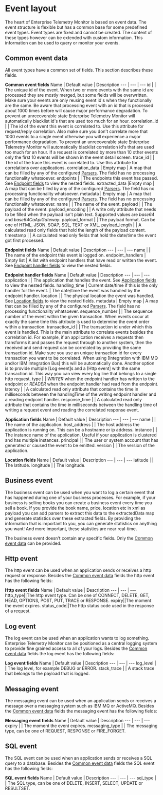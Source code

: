 # Event layout
The heart of Enterprise Telemetry Monitor is based on event data. The event structure is flexible but has a common base for some predefined event types. Event types are fixed and cannot be created. The content of these types however can be extended with custom information. This information can be used to query or monitor your events.

## Common event data
All event types have a common set of fields. This section describes these fields.

**Common event fields**
Name | Default value | Description
--- | --- | ---
id | | The unique id of the event. When two or more events with the same id are processed they are mostly merged, but some fields will be overwritten. Make sure your events are only reusing event id's when they functionally are the same. Be aware that processing event with an id that is processed about 1000 times before will cause major performance degradation. To prevent an unrecoverable state Enterprise Telemetry Monitor will automatically blacklist id's that are used too much for an hour.
correlation_id | | The id of the event this event is correlated to. Use this attribute for request/reply correlation. Also make sure you don't correlate more that 1000 events to a single event otherwise you will experience a major performance degradation. To prevent an unrecoverable state Enterprise Telemetry Monitor will automatically blacklist correlation id's that are used too much for an hour. If a request is correlated by more than 10 other events only the first 10 events will be shown in the event detail screen.
trace_id | | The id of the trace this event is correlated to. Use this attribute for correlations over applications.
correlation_data | Empty map | A map that can be filled by any of the configured [Parsers](../administrating/parsers.md). The field has no processing functionality whatsoever.
endpoints | | The endpoints this event has passed. See [Endpoint fields](#event-endpoint-fields) to view the nested fields.
extracted_data |Empty map | A map that can be filled by any of the configured [Parsers](../administrating/parsers.md). The field has no processing functionality whatsoever.
metadata | Empty map | A map that can be filled by any of the configured [Parsers](../administrating/parsers.md). The field has no processing functionality whatsoever.
name | | The name of the event.
payload | | The payload of the event.
payload_encoding | | A write only attribute that needs to be filled when the payload isn't plain text. Supported values are *base64* and *base64CaApiGateway*.
payload_format | | The payload format. Can be one of HTML, JSON, SOAP, SQL, TEXT or XML.
payload_length | | A calculated read only fields that hold the length of the payload content. 
timestamp | | A calculated read only fields that hold the date/time the event got first processed. 

**<a name="event-endpoint-fields"></a>Endpoint fields**
Name | Default value | Description
--- | --- | ---
name | | The name of the endpoint this event is logged on.
endpoint_handlers | Empty list | A list with endpoint handlers that have read or written the event. See [Endpoint handler fields](#event-endpoint-handler-fields) to view the nested fields.

**<a name="event-endpoint-handler-fields"></a>Endpoint handler fields**
Name | Default value | Description
--- | --- | ---
application | | The application that handles the event. See [Application fields](#event-application-fields) to view the nested fields.
handling_time | Current date/time if this is the only handler for the event. | The date/time the event was handled by the endpoint handler.
location | | The physical location the event was handled. See [Location fields](#event-location-fields) to view the nested fields.
metadata | Empty map | A map that can be filled by any of the configured [Parsers](../administrating/parsers.md). The field has no processing functionality whatsoever.
sequence_number | | The sequence number of the event within the given transaction. When events occur at exactly the same time this attribute is used to determine the event order within a transaction.
transaction_id | | The transaction id under which this event is handled. This is the main attribute to correlate events besides the correlation id. For example, if an application receives a requests then transforms it and passes the request through to another system, then the received and send request can be correlated by providing the same transaction id. Make sure you use an unique transaction id for every transaction you want to be correlated. When using [Integration with IBM MQ and/or IBM Integration Bus] this will be automatically done. Another option is to provide multiple [Log event]s and a [Http event] with the same transaction id. This way you can view every log line that belongs to a single http request.
type | | *WRITER* when the endpoint handler has written to the endpoint or *READER* when the endpoint handler had read from the endpoint.
latency | | A calculated read only attribute that contains the time in milliseconds between the handlingTime of the writing endpoint handler and a reading endpoint handler.
response_time | | A calculated read only attribute that contains the time in milliseconds between the handling time of writing a request event and reading the correlated response event.

**<a name="event-application-fields"></a>Application fields**
Name | Default value | Description
--- | --- | ---
name | | The name of the application.
host_address | | The host address the application is running on. This can be a hostname or ip address.
instance | | The instance name of the application. Useful if your application is clustered and has multiple instances.
principal | | The user or system account that has generated or caused the event to be emitted.
version | | The version of the application.

**<a name="event-location-fields"></a>Location fields**
Name | Default value | Description
--- | --- | ---
latitude | | The latitude.
longitude | | The longitude.

## Business event
The business event can be used when you want to log a certain event that has happened during one of your business processes. For example, if your business is selling books you can create a business event every time you sell a book. If you provide the book name, price, location etc in xml as payload you can add parsers to extract this data to the extractedData map and generate statistics over these extracted fields. By providing the information that is important to you, you can generate statistics on anything you want! And more important, these statistics are near real-time. 

The business event doesn't contain any specific fields. Only the [Common event data](#common-event-data) can be provided.

## Http event
The http event can be used when an application sends or receives a http request or response. Besides the [Common event data](#common-event-data) fields the http event has the following fields: 

**Http event fields**
Name | Default value | Description
--- | --- | ---
http_type||The http event type. Can be one of CONNECT, DELETE, GET, HEAD, OPTIONS, POST, PUT, TRACE or RESPONSE.
expiry||The moment the event expires.
status_code||The http status code used in the response of a request.

## Log event
The log event can be used when an application wants to log something. Enterprise Telemetry Monitor can be positioned as a central logging system to provide fine grained access to all of your logs. Besides the [Common event data](#common-event-data) fields the log event has the following fields:  

**Log event fields**
Name | Default value | Description
--- | --- | ---
log_level | | The log level, for example DEBUG or ERROR.
stack_trace | | A stack trace that belongs to the payload that is logged.

## Messaging event
The messaging event can be used when an application sends or receives a message over a messaging system such as IBM MQ or ActiveMQ. Besides the [Common event data](#common-event-data) fields the messaging event has the following fields: 

**Messaging event fields**
Name | Default value | Description
--- | --- | ---
expiry | | The moment the event expires.
messaging_type | | The messaging type, can be one of REQUEST, RESPONSE or FIRE_FORGET.

## SQL event
The SQL event can be used when an application sends or receives a SQL query to a database. Besides the [Common event data](#common-event-data) fields the SQL event has the following fields: 

**SQL event fields**
Name | Default value | Description
--- | --- | ---
sql_type | | The SQL type, can be one of DELETE, INSERT, SELECT, UPDATE or RESULTSET.